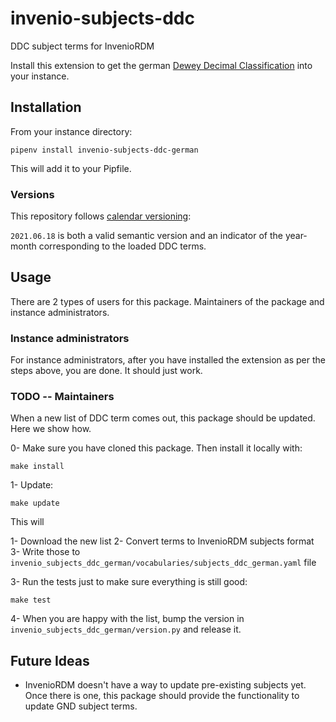 # invenio-subjects-ddc

DDC subject terms for InvenioRDM

Install this extension to get the german [Dewey Decimal Classification](https://www.dnb.de/ddcuebersichten) into your instance.

## Installation

From your instance directory:

    pipenv install invenio-subjects-ddc-german

This will add it to your Pipfile.

### Versions

This repository follows [calendar versioning](https://calver.org/):

`2021.06.18` is both a valid semantic version and an indicator of the year-month corresponding to the loaded DDC terms.


## Usage

There are 2 types of users for this package. Maintainers of the package and instance administrators.

### Instance administrators

For instance administrators, after you have installed the extension as per the steps above, you are done. It should just work.

### TODO -- Maintainers

When a new list of DDC term comes out, this package should be updated. Here we show how.

0- Make sure you have cloned this package. Then install it locally with:

    make install

1- Update:

    make update

   This will

   1- Download the new list
   2- Convert terms to InvenioRDM subjects format
   3- Write those to `invenio_subjects_ddc_german/vocabularies/subjects_ddc_german.yaml` file

3- Run the tests just to make sure everything is still good:

    make test

4- When you are happy with the list, bump the version in `invenio_subjects_ddc_german/version.py` and release it.


## Future Ideas

- InvenioRDM doesn't have a way to update pre-existing subjects yet. Once there is one,
  this package should provide the functionality to update GND subject terms.
